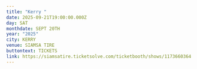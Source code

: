 ```yaml
---
title: "Kerry "
date: 2025-09-21T19:00:00.000Z
day: SAT
monthdate: SEPT 20TH
year: "2025"
city: KERRY
venue: SIAMSA TIRE
buttontext: TICKETS
link: https://siamsatire.ticketsolve.com/ticketbooth/shows/1173660364
---
```

